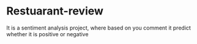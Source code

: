 # Restuarant-review
It is a sentiment analysis project, where based on you comment it predict whether it is positive or negative  
